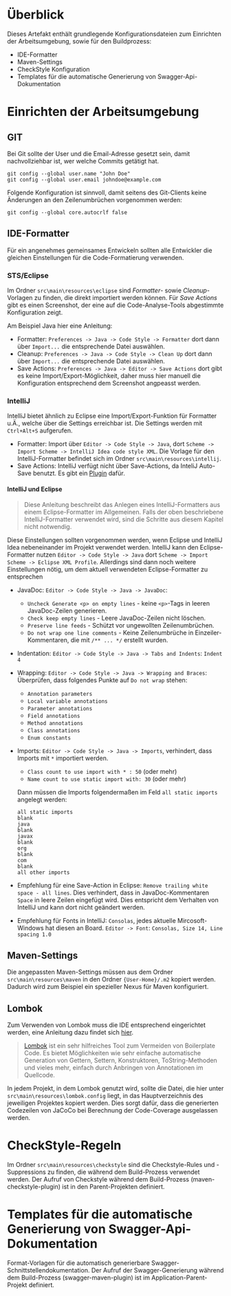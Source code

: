 # Überblick

Dieses Artefakt enthält grundlegende Konfigurationsdateien zum Einrichten der Arbeitsumgebung, sowie für den Buildprozess:

- IDE-Formatter
- Maven-Settings
- CheckStyle Konfiguration
- Templates für die automatische Generierung von Swagger-Api-Dokumentation


# Einrichten der Arbeitsumgebung

## GIT
Bei Git sollte der User und die Email-Adresse gesetzt sein, damit nachvollziehbar ist, wer welche Commits getätigt hat. 

```
git config --global user.name "John Doe"
git config --global user.email johndoe@example.com
```

Folgende Konfiguration ist sinnvoll, damit seitens des Git-Clients keine Änderungen an den Zeilenumbrüchen vorgenommen werden:

```
git config --global core.autocrlf false
```

## IDE-Formatter

Für ein angenehmes gemeinsames Entwickeln sollten alle Entwickler die gleichen Einstellungen für die Code-Formatierung verwenden. 

### STS/Eclipse
Im Ordner `src\main\resources\eclipse` sind _Formatter_- sowie _Cleanup_-Vorlagen zu finden, die direkt importiert werden können. Für _Save Actions_ gibt es einen Screenshot, der eine auf die Code-Analyse-Tools abgestimmte Konfiguration zeigt.


Am Beispiel Java hier eine Anleitung:
- Formatter: `Preferences -> Java -> Code Style -> Formatter` dort dann über `Import...` die entsprechende Datei auswählen.
- Cleanup: `Preferences -> Java -> Code Style -> Clean Up` dort dann über `Import...` die entsprechende Datei auswählen.
- Save Actions: `Preferences -> Java -> Editor -> Save Actions` dort gibt es keine Import/Export-Möglichkeit, daher muss hier manuell die Konfiguration entsprechend dem Screenshot angpeasst werden.

### IntelliJ
IntelliJ bietet ähnlich zu Eclipse eine Import/Export-Funktion für Formatter u.Ä., welche über die Settings erreichbar ist. Die Settings werden mit `Ctrl+Alt+S` aufgerufen.
- Formatter: Import über `Editor -> Code Style -> Java`, dort `Scheme -> Import Scheme -> IntelliJ Idea code style XML`. Die Vorlage für den IntelliJ-Formatter befindet sich im Ordner `src\main\resources\intellij`.
- Save Actions: IntelliJ verfügt nicht über Save-Actions, da InteliJ Auto-Save benutzt. Es gibt ein [Plugin](https://plugins.jetbrains.com/plugin/7642-save-actions) dafür.

#### IntelliJ und Eclipse

> Diese Anleitung beschreibt das Anlegen eines IntelliJ-Formatters aus einem Eclipse-Formatter im Allgemeinen. Falls der oben beschriebene IntelliJ-Formatter verwendet wird, sind die Schritte aus diesem Kapitel nicht notwendig.

Diese Einstellungen sollten vorgenommen werden, wenn Eclipse und IntelliJ Idea nebeneinander im Projekt verwendet werden.
IntelliJ kann den Eclipse-Formatter nutzen `Editor -> Code Style -> Java` dort `Scheme -> Import Scheme -> Eclipse XML Profile`.
Allerdings sind dann noch weitere Einstellungen nötig, um dem aktuell verwendeten Eclipse-Formatter zu entsprechen
- JavaDoc: `Editor -> Code Style -> Java -> JavaDoc`:
    - `Uncheck Generate <p> on empty lines` - keine `<p>`-Tags in leeren JavaDoc-Zeilen generieren.
    - `Check keep empty lines` - Leere JavaDoc-Zeilen nicht löschen.
    - `Preserve line feeds` - Schützt vor ungewollten Zeilenumbrüchen.
    - `Do not wrap one line comments` - Keine Zeilenumbrüche in Einzeiler-Kommentaren, die mit `/** ... */` erstellt wurden.
- Indentation: `Editor -> Code Style -> Java -> Tabs and Indents`: `Indent 4`
- Wrapping: `Editor -> Code Style -> Java -> Wrapping and Braces`: Überprüfen, dass folgendes Punkte auf `Do not wrap` stehen:
    - `Annotation parameters`
    - `Local variable annotations`
    - `Parameter annotations`
    - `Field annotations`
    - `Method annotations`
    - `Class annotations`
    - `Enum constants`
- Imports: `Editor -> Code Style -> Java -> Imports`, verhindert, dass Imports mit `*` importiert werden.
    - `Class count to use import with * : 50` (oder mehr)
    - `Name count to use static import with: 30` (oder mehr)
    
    Dann müssen die Imports folgendermaßen im Feld `all static imports` angelegt werden:
    ```
    all static imports
    blank
    java
    blank
    javax
    blank
    org
    blank
    com
    blank
    all other imports
    ```
- Empfehlung für eine Save-Action in Eclipse: `Remove trailing white space - all lines`. Dies verhindert, dass in JavaDoc-Kommentaren `Space` in leere Zeilen eingefügt wird.
Dies entspricht dem Verhalten von IntelliJ und kann dort nicht geändert werden.
- Empfehlung für Fonts in IntelliJ: `Consolas`, jedes aktuelle Mircosoft-Windows hat diesen an Board. `Editor -> Font`: `Consolas, Size 14, Line spacing 1.0`


## Maven-Settings
Die angepassten Maven-Settings müssen aus dem Ordner `src\main\resources\maven` in den Ordner `{User-Home}/.m2` kopiert werden. Dadurch wird zum Beispiel ein spezieller Nexus für Maven konfiguriert.

## Lombok
Zum Verwenden von Lombok muss die IDE entsprechend eingerichtet werden, eine Anleitung dazu findet sich [hier](https://projectlombok.org/setup/overview).

> [Lombok](https://projectlombok.org/) ist ein sehr hilfreiches Tool zum Vermeiden von Boilerplate Code. Es bietet Möglichkeiten wie sehr einfache automatische Generation von Gettern, Settern, Konstruktoren, ToString-Methoden und vieles mehr, einfach durch Anbringen von Annotationen im Quellcode.

In jedem Projekt, in dem Lombok genutzt wird, sollte die Datei, die hier unter `src\main\resources\lombok.config` liegt, in das Hauptverzeichnis des jeweiligen Projektes kopiert werden. Dies sorgt dafür, dass die generierten Codezeilen von JaCoCo bei Berechnung der Code-Coverage ausgelassen werden.  

# CheckStyle-Regeln

Im Ordner `src\main\resources\checkstyle` sind die Checkstyle-Rules und -Suppressions zu finden, die während dem Build-Prozess verwendet werden. Der Aufruf von Checkstyle während dem Build-Prozess (maven-checkstyle-plugin) ist in den Parent-Projekten definiert.

# Templates für die automatische Generierung von Swagger-Api-Dokumentation
Format-Vorlagen für die automatisch generierbare Swagger-Schnittstellendokumentation. Der Aufruf der Swagger-Generierung während dem Build-Prozess (swagger-maven-plugin) ist im Application-Parent-Projekt definiert.
